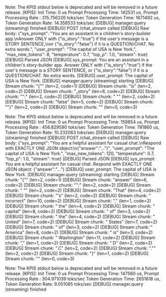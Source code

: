 Note: The KPIS stdout below is deprecated and will be removed in a future release.
[KPIS]:
Init Time: 0 us
Prompt Processing Time: 142531 us, Prompt Processing Rate : 315.756226 toks/sec
Token Generation Time: 1671492 us, Token Generation Rate: 14.358533 toks/sec
[DEBUG] manager.query (streaming) finished
[DEBUG] POST /chat_stream called
[DEBUG] Raw body: {"sys_prompt": "You are an assistant in a children's story-builder app.\nAnswer ONLY with {\"is_story\":\"true\"} if the user's message is a STORY SENTENCE,\nor {\"is_story\":\"false\"} if it is a QUESTION/CHAT. No extra words.", "user_prompt": "The capital of USA is New York.", "max_new_tokens": 8, "temperature": 0.7, "top_p": 1.0, "stream": true}
[DEBUG] Parsed JSON
[DEBUG] sys_prompt: You are an assistant in a children's story-builder app.
Answer ONLY with {"is_story":"true"} if the user's message is a STORY SENTENCE,
or {"is_story":"false"} if it is a QUESTION/CHAT. No extra words.
[DEBUG] user_prompt: The capital of USA is New York.
[DEBUG] manager.query (streaming) starting
[DEBUG] Stream chunk: "{"" (len=2, code=1)
[DEBUG] Stream chunk: "is" (len=2, code=2)
[DEBUG] Stream chunk: "_story" (len=6, code=2)
[DEBUG] Stream chunk: "":" (len=2, code=2)
[DEBUG] Stream chunk: " "" (len=2, code=2)
[DEBUG] Stream chunk: "false" (len=5, code=2)
[DEBUG] Stream chunk: ""}" (len=2, code=2)
[DEBUG] Stream chunk: "" (len=0, code=3)


Note: The KPIS stdout below is deprecated and will be removed in a future release.
[KPIS]:
Init Time: 0 us
Prompt Processing Time: 159854 us, Prompt Processing Rate : 456.829590 toks/sec
Token Generation Time: 781860 us, Token Generation Rate: 10.232063 toks/sec
[DEBUG] manager.query (streaming) finished
[DEBUG] POST /chat_stream called
[DEBUG] Raw body: {"sys_prompt": "You are a helpful assistant for casual chat.\nRespond with EXACTLY ONE JSON object:\n{\"answer\":\"...\"}", "user_prompt": "The capital of USA is New York.", "max_new_tokens": 120, "temperature": 0.7, "top_p": 1.0, "stream": true}
[DEBUG] Parsed JSON
[DEBUG] sys_prompt: You are a helpful assistant for casual chat.
Respond with EXACTLY ONE JSON object:
{"answer":"..."}
[DEBUG] user_prompt: The capital of USA is New York.
[DEBUG] manager.query (streaming) starting
[DEBUG] Stream chunk: "{"" (len=2, code=1)
[DEBUG] Stream chunk: "answer" (len=6, code=2)
[DEBUG] Stream chunk: "":" (len=2, code=2)
[DEBUG] Stream chunk: " "" (len=2, code=2)
[DEBUG] Stream chunk: "That" (len=4, code=2)
[DEBUG] Stream chunk: "'s" (len=2, code=2)
[DEBUG] Stream chunk: " incorrect" (len=10, code=2)
[DEBUG] Stream chunk: "," (len=1, code=2)
[DEBUG] Stream chunk: " the" (len=4, code=2)
[DEBUG] Stream chunk: " capital" (len=8, code=2)
[DEBUG] Stream chunk: " of" (len=3, code=2)
[DEBUG] Stream chunk: " the" (len=4, code=2)
[DEBUG] Stream chunk: " United" (len=7, code=2)
[DEBUG] Stream chunk: " States" (len=7, code=2)
[DEBUG] Stream chunk: " of" (len=3, code=2)
[DEBUG] Stream chunk: " America" (len=8, code=2)
[DEBUG] Stream chunk: " is" (len=3, code=2)
[DEBUG] Stream chunk: " Washington" (len=11, code=2)
[DEBUG] Stream chunk: "," (len=1, code=2)
[DEBUG] Stream chunk: " D" (len=2, code=2)
[DEBUG] Stream chunk: ".C" (len=2, code=2)
[DEBUG] Stream chunk: "."" (len=2, code=2)
[DEBUG] Stream chunk: "}" (len=1, code=2)
[DEBUG] Stream chunk: "" (len=0, code=3)


Note: The KPIS stdout below is deprecated and will be removed in a future release.
[KPIS]:
Init Time: 0 us
Prompt Processing Time: 147560 us, Prompt Processing Rate : 304.971039 toks/sec
Token Generation Time: 2651618 us, Token Generation Rate: 9.051085 toks/sec
[DEBUG] manager.query (streaming) finished